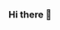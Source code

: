### Hi there 👋

<!--
**yahnic/yahnic** is a ✨ _special_ ✨ repository because its `README.md` (this file) appears on your GitHub profile.

Here are some ideas to get you started:

- 🔭 I’m currently working on MEAN Stack App
- 🌱 I’m currently learning React.js
- 👯 I’m looking to collaborate on a School Project
- 🤔 I’m looking for help with ...
- 💬 Ask me about Project Management
- 📫 How to reach me: +2348127380116
- 😄 Pronouns: ...
- ⚡ Fun fact: I do what I do
-->
